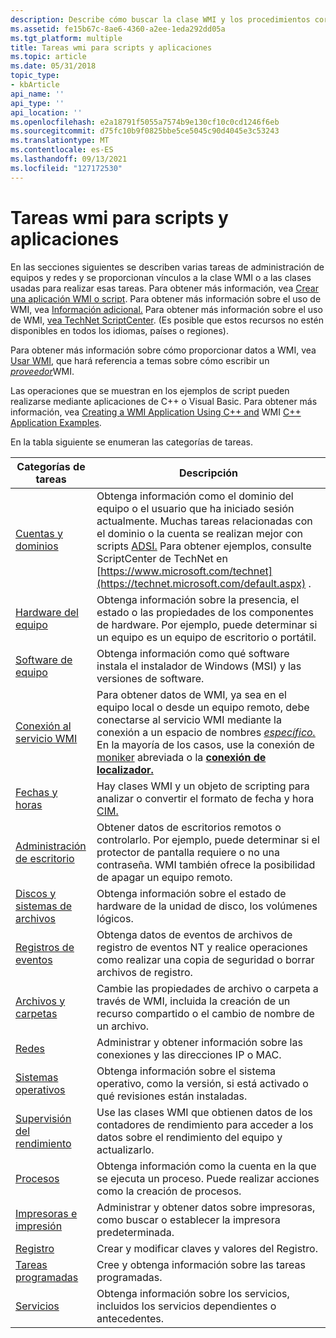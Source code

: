 ```yaml
---
description: Describe cómo buscar la clase WMI y los procedimientos correctos para usarlos en scripts y aplicaciones que realizan tareas comunes de administración de equipos y redes.
ms.assetid: fe15b67c-8ae6-4360-a2ee-1eda292dd05a
ms.tgt_platform: multiple
title: Tareas wmi para scripts y aplicaciones
ms.topic: article
ms.date: 05/31/2018
topic_type:
- kbArticle
api_name: ''
api_type: ''
api_location: ''
ms.openlocfilehash: e2a18791f5055a7574b9e130cf10c0cd1246f6eb
ms.sourcegitcommit: d75fc10b9f0825bbe5ce5045c90d4045e3c53243
ms.translationtype: MT
ms.contentlocale: es-ES
ms.lasthandoff: 09/13/2021
ms.locfileid: "127172530"
---
```

# <a name="wmi-tasks-for-scripts-and-applications"></a>Tareas wmi para scripts y aplicaciones

En las secciones siguientes se describen varias tareas de administración de equipos y redes y se proporcionan vínculos a la clase WMI o a las clases usadas para realizar esas tareas. Para obtener más información, vea [Crear una aplicación WMI o script](creating-a-wmi-application-or-script.md). Para obtener más información sobre el uso de WMI, vea [Información adicional.](further-information.md) Para obtener más información sobre el uso de WMI, [vea TechNet ScriptCenter](https://www.microsoft.com/technet/scriptcenter/default.mspx). (Es posible que estos recursos no estén disponibles en todos los idiomas, países o regiones).

Para obtener más información sobre cómo proporcionar datos a WMI, vea [Usar WMI](using-wmi.md), que hará referencia a temas sobre cómo escribir un [*proveedor*](gloss-p.md)WMI.

Las operaciones que se muestran en los ejemplos de script pueden realizarse mediante aplicaciones de C++ o Visual Basic. Para obtener más información, vea [Creating a WMI Application Using C++ and](creating-a-wmi-application-using-c-.md) WMI [C++ Application Examples](wmi-c---application-examples.md).

En la tabla siguiente se enumeran las categorías de tareas.



| Categorías de tareas                                                               | Descripción                                                                                                                                                                                                                                                                                                                                               |
|-------------------------------------------------------------------------------|-----------------------------------------------------------------------------------------------------------------------------------------------------------------------------------------------------------------------------------------------------------------------------------------------------------------------------------------------------------|
| [Cuentas y dominios](wmi-tasks--accounts-and-domains.md)                   | Obtenga información como el dominio del equipo o el usuario que ha iniciado sesión actualmente. Muchas tareas relacionadas con el dominio o la cuenta se realizan mejor con scripts [ADSI.](/windows/desktop/ADSI/active-directory-service-interfaces-adsi) Para obtener ejemplos, consulte ScriptCenter de TechNet en [https://www.microsoft.com/technet](https://technet.microsoft.com/default.aspx) . |
| [Hardware del equipo](wmi-tasks--computer-hardware.md)                         | Obtenga información sobre la presencia, el estado o las propiedades de los componentes de hardware. Por ejemplo, puede determinar si un equipo es un equipo de escritorio o portátil.                                                                                                                                                                                             |
| [Software de equipo](wmi-tasks--computer-software.md)                         | Obtenga información como qué software instala el instalador de Windows (MSI) y las versiones de software.                                                                                                                                                                                                                                              |
| [Conexión al servicio WMI](wmi-tasks--connecting-to-the-wmi-service.md) | Para obtener datos de WMI, ya sea en el equipo local o desde un equipo remoto, debe conectarse al servicio WMI mediante la conexión a un espacio de nombres [*específico.*](gloss-n.md) En la mayoría de los casos, use la conexión de [moniker](creating-a-wmi-script.md) abreviada o la [**conexión de localizador.**](swbemlocator-connectserver.md)    |
| [Fechas y horas](wmi-tasks--dates-and-times.md)                             | Hay clases WMI y un objeto de scripting para analizar o convertir el formato de fecha y hora [CIM.](date-and-time-format.md)                                                                                                                                                                                                                                     |
| [Administración de escritorio](wmi-tasks--desktop-management.md)                       | Obtener datos de escritorios remotos o controlarlo. Por ejemplo, puede determinar si el protector de pantalla requiere o no una contraseña. WMI también ofrece la posibilidad de apagar un equipo remoto.                                                                                                                                                               |
| [Discos y sistemas de archivos](wmi-tasks--disks-and-file-systems.md)               | Obtenga información sobre el estado de hardware de la unidad de disco, los volúmenes lógicos.                                                                                                                                                                                                                                                                                      |
| [Registros de eventos](wmi-tasks--event-logs.md)                                       | Obtenga datos de eventos de archivos de registro de eventos NT y realice operaciones como realizar una copia de seguridad o borrar archivos de registro.                                                                                                                                                                                                                                                   |
| [Archivos y carpetas](wmi-tasks--files-and-folders.md)                         | Cambie las propiedades de archivo o carpeta a través de WMI, incluida la creación de un recurso compartido o el cambio de nombre de un archivo.                                                                                                                                                                                                                                                              |
| [Redes](wmi-tasks--networking.md)                                       | Administrar y obtener información sobre las conexiones y las direcciones IP o MAC.                                                                                                                                                                                                                                                                                  |
| [Sistemas operativos](wmi-tasks--operating-systems.md)                         | Obtenga información sobre el sistema operativo, como la versión, si está activado o qué revisiones están instaladas.                                                                                                                                                                                                                                  |
| [Supervisión del rendimiento](wmi-tasks--performance-monitoring.md)               | Use las clases WMI que obtienen datos de los contadores de rendimiento para acceder a los datos sobre el rendimiento del equipo y actualizarlo.                                                                                                                                                                                                                                     |
| [Procesos](wmi-tasks--processes.md)                                         | Obtenga información como la cuenta en la que se ejecuta un proceso. Puede realizar acciones como la creación de procesos.                                                                                                                                                                                                                                 |
| [Impresoras e impresión](wmi-tasks--printers-and-printing.md)                 | Administrar y obtener datos sobre impresoras, como buscar o establecer la impresora predeterminada.                                                                                                                                                                                                                                                                    |
| [Registro](wmi-tasks--registry.md)                                           | Crear y modificar claves y valores del Registro.                                                                                                                                                                                                                                                                                                               |
| [Tareas programadas](wmi-tasks--scheduled-tasks.md)                             | Cree y obtenga información sobre las tareas programadas.                                                                                                                                                                                                                                                                                                         |
| [Servicios](wmi-tasks--services.md)                                           | Obtenga información sobre los servicios, incluidos los servicios dependientes o antecedentes.                                                                                                                                                                                                                                                                            |



 

 

 
